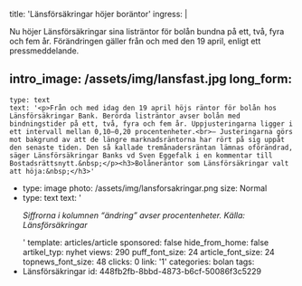 title: 'Länsförsäkringar höjer boräntor'
ingress: |
  <p>Nu höjer Länsförsäkringar sina listräntor för bolån bundna på ett, två, fyra och fem år. Förändringen gäller från och med den 19 april, enligt ett pressmeddelande.
  </p>
  
intro_image: /assets/img/lansfast.jpg
long_form:
  -
    type: text
    text: '<p>Från och med idag den 19 april höjs räntor för bolån hos Länsförsäkringar Bank. Berörda listräntor avser bolån med bindningstider på ett, två, fyra och fem år. Uppjusteringarna ligger i ett intervall mellan 0,10–0,20 procentenheter.<br>– Justeringarna görs mot bakgrund av att de längre marknadsräntorna har rört på sig uppåt den senaste tiden. Den så kallade tremånadersräntan lämnas oförändrad, säger Länsförsäkringar Banks vd Sven Eggefalk i en kommentar till Bostadsrättsnytt.&nbsp;</p><h3>Bolåneräntor som Länsförsäkringar valt att höja:&nbsp;</h3>'
  -
    type: image
    photo: /assets/img/lansforsakringar.png
    size: Normal
  -
    type: text
    text: '<p><i>Siffrorna i kolumnen “ändring” avser procentenheter. Källa: Länsförsäkringar&nbsp;&nbsp;</i></p>'
template: articles/article
sponsored: false
hide_from_home: false
artikel_typ: nyhet
views: 290
puff_font_size: 24
article_font_size: 24
topnews_font_size: 48
clicks: 0
link: '1'
categories: bolan
tags:
  - Länsförsäkringar
id: 448fb2fb-8bbd-4873-b6cf-50086f3c5229
